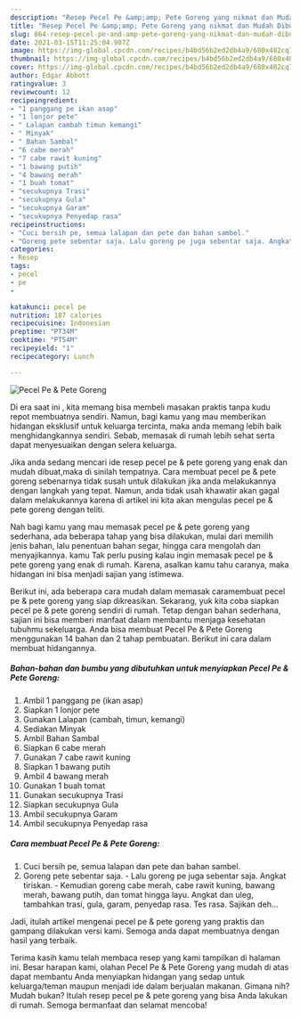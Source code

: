 ```yaml
---
description: "Resep Pecel Pe &amp;amp; Pete Goreng yang nikmat dan Mudah Dibuat"
title: "Resep Pecel Pe &amp;amp; Pete Goreng yang nikmat dan Mudah Dibuat"
slug: 864-resep-pecel-pe-and-amp-pete-goreng-yang-nikmat-dan-mudah-dibuat
date: 2021-03-15T11:25:04.907Z
image: https://img-global.cpcdn.com/recipes/b4bd56b2ed2db4a9/680x482cq70/pecel-pe-pete-goreng-foto-resep-utama.jpg
thumbnail: https://img-global.cpcdn.com/recipes/b4bd56b2ed2db4a9/680x482cq70/pecel-pe-pete-goreng-foto-resep-utama.jpg
cover: https://img-global.cpcdn.com/recipes/b4bd56b2ed2db4a9/680x482cq70/pecel-pe-pete-goreng-foto-resep-utama.jpg
author: Edgar Abbott
ratingvalue: 3
reviewcount: 12
recipeingredient:
- "1 panggang pe ikan asap"
- "1 lonjor pete"
- " Lalapan cambah timun kemangi"
- " Minyak"
- " Bahan Sambal"
- "6 cabe merah"
- "7 cabe rawit kuning"
- "1 bawang putih"
- "4 bawang merah"
- "1 buah tomat"
- "secukupnya Trasi"
- "secukupnya Gula"
- "secukupnya Garam"
- "secukupnya Penyedap rasa"
recipeinstructions:
- "Cuci bersih pe, semua lalapan dan pete dan bahan sambel."
- "Goreng pete sebentar saja. Lalu goreng pe juga sebentar saja. Angkat tiriskan. Kemudian goreng cabe merah, cabe rawit kuning, bawang merah, bawang putih, dan tomat hingga layu. Angkat dan uleg, tambahkan trasi, gula, garam, penyedap rasa. Tes rasa. Sajikan deh..."
categories:
- Resep
tags:
- pecel
- pe
- 

katakunci: pecel pe  
nutrition: 187 calories
recipecuisine: Indonesian
preptime: "PT34M"
cooktime: "PT54M"
recipeyield: "1"
recipecategory: Lunch

---
```



![Pecel Pe &amp; Pete Goreng](https://img-global.cpcdn.com/recipes/b4bd56b2ed2db4a9/680x482cq70/pecel-pe-pete-goreng-foto-resep-utama.jpg)

Di era  saat ini , kita memang bisa membeli masakan praktis tanpa kudu repot membuatnya sendiri. Namun, bagi kamu yang mau memberikan hidangan eksklusif untuk keluarga tercinta, maka anda memang lebih baik menghidangkannya sendiri. Sebab, memasak di rumah lebih sehat serta dapat menyesuaikan dengan selera keluarga.

Jika anda sedang mencari ide resep pecel pe &amp; pete goreng yang enak dan mudah dibuat,maka di sinilah tempatnya. Cara membuat pecel pe &amp; pete goreng  sebenarnya tidak susah untuk dilakukan jika anda melakukannya dengan langkah yang tepat. Namun, anda tidak usah khawatir akan gagal dalam melakukannya 
karena di artikel ini kita akan mengulas pecel pe &amp; pete goreng dengan teliti.  



Nah bagi kamu yang mau memasak pecel pe &amp; pete goreng yang sederhana, ada beberapa tahap yang bisa dilakukan, mulai dari memilih jenis bahan, lalu penentuan bahan segar, hingga cara mengolah dan menyajikannya. kamu Tak perlu pusing kalau ingin memasak pecel pe &amp; pete goreng yang enak di rumah. Karena, asalkan kamu  tahu caranya, maka hidangan ini bisa menjadi sajian yang istimewa.

Berikut ini, ada beberapa cara mudah dalam memasak caramembuat pecel pe &amp; pete goreng yang siap dikreasikan. Sekarang, yuk kita coba siapkan pecel pe &amp; pete goreng sendiri di rumah. Tetap dengan bahan sederhana, sajian ini bisa memberi manfaat dalam membantu menjaga kesehatan tubuhmu sekeluarga. Anda bisa membuat Pecel Pe &amp; Pete Goreng menggunakan 14 bahan dan 2 tahap pembuatan. Berikut ini cara dalam membuat hidangannya.

<!--inarticleads1-->

##### Bahan-bahan dan bumbu yang dibutuhkan untuk menyiapkan Pecel Pe &amp; Pete Goreng:

1. Ambil 1 panggang pe (ikan asap)
1. Siapkan 1 lonjor pete
1. Gunakan  Lalapan (cambah, timun, kemangi)
1. Sediakan  Minyak
1. Ambil  Bahan Sambal
1. Siapkan 6 cabe merah
1. Gunakan 7 cabe rawit kuning
1. Siapkan 1 bawang putih
1. Ambil 4 bawang merah
1. Gunakan 1 buah tomat
1. Gunakan secukupnya Trasi
1. Siapkan secukupnya Gula
1. Ambil secukupnya Garam
1. Ambil secukupnya Penyedap rasa




<!--inarticleads2-->

##### Cara membuat Pecel Pe &amp; Pete Goreng:

1. Cuci bersih pe, semua lalapan dan pete dan bahan sambel.
1. Goreng pete sebentar saja. - Lalu goreng pe juga sebentar saja. Angkat tiriskan. - Kemudian goreng cabe merah, cabe rawit kuning, bawang merah, bawang putih, dan tomat hingga layu. Angkat dan uleg, tambahkan trasi, gula, garam, penyedap rasa. Tes rasa. Sajikan deh...




Jadi, itulah artikel mengenai  pecel pe &amp; pete goreng  yang praktis dan gampang dilakukan versi kami. Semoga anda dapat membuatnya dengan hasil yang terbaik. 

Terima kasih kamu telah membaca resep yang kami tampilkan di halaman ini. Besar harapan kami, olahan  Pecel Pe &amp; Pete Goreng yang mudah di atas dapat membantu Anda menyiapkan hidangan yang sedap untuk keluarga/teman maupun menjadi ide dalam berjualan makanan. Gimana nih? Mudah bukan? Itulah resep pecel pe &amp; pete goreng yang bisa Anda lakukan di rumah. Semoga bermanfaat dan selamat mencoba!

